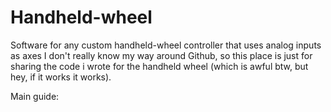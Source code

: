 # Handheld-wheel
Software for any custom handheld-wheel controller that uses analog inputs as axes
I don't really know my way around Github, so this place is just for sharing the code i wrote for the handheld wheel (which is awful btw, but hey, if it works it works).

Main guide:
